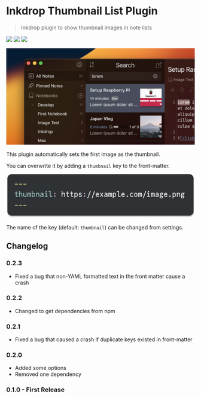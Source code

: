 # Inkdrop Thumbnail List Plugin

> Inkdrop plugin to show thumbnail images in note lists

![](https://inkdrop-plugin-badge.vercel.app/api/version/thumbnail-list) ![](https://inkdrop-plugin-badge.vercel.app/api/downloads/thumbnail-list) ![](https://img.shields.io/github/license/Fus1onDev/inkdrop-thumbnail-list?style=plastic)

![](./images/ss.png)

This plugin automatically sets the first image as the thumbnail.

You can overwrite it by adding a `thumbnail` key to the front-matter.

![](./images/example.png)

The name of the key (default: `thumbnail`) can be changed from settings.

## Changelog

### 0.2.3

- Fixed a bug that non-YAML formatted text in the front matter cause a crash

### 0.2.2

- Changed to get dependencies from npm

### 0.2.1

- Fixed a bug that caused a crash if duplicate keys existed in front-matter

### 0.2.0

- Added some options
- Removed one dependency

### 0.1.0 - First Release